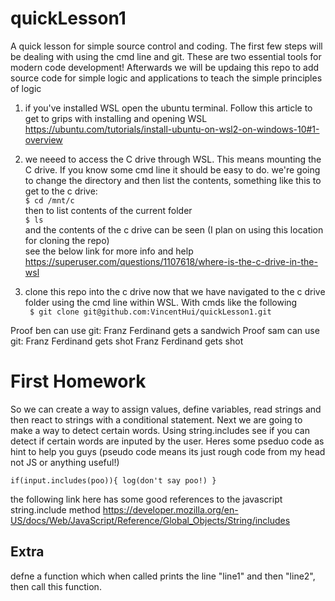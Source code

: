 # quickLesson1
A quick lesson for simple source control and coding. The first few steps will be dealing with using the cmd line and git. These are two essential tools for modern code development! Afterwards we will be updaing this repo to add source code for simple logic and applications to teach the simple principles of logic

1) if you've installed WSL open the ubuntu terminal. Follow this article to get to grips with installing and opening WSL 
https://ubuntu.com/tutorials/install-ubuntu-on-wsl2-on-windows-10#1-overview

2) we neeed to access the C drive through WSL. This means mounting the C drive. If you know some cmd line it should be easy to do. we're going to change the directory and then list the contents, something like this to get to the c drive:
<br/>`$ cd /mnt/c`
<br/>then to list contents of the current folder
<br/>`$ ls`
<br/>and the contents of the c drive can be seen (I plan on using this location for cloning the repo)
<br/>see the below link for more info and help
<br/>https://superuser.com/questions/1107618/where-is-the-c-drive-in-the-wsl

3) clone this repo into the c drive now that we have navigated to the c drive folder using the cmd line within WSL. With cmds like the following
<br/>` $ git clone git@github.com:VincentHui/quickLesson1.git`

Proof ben can use git:
Franz Ferdinand gets a sandwich
Proof sam can use git:
Franz Ferdinand gets shot
Franz Ferdinand gets shot

# First Homework
So we can create a way to assign values, define variables, read strings and then react to strings with a conditional statement. Next we are going to make a way to detect certain words. Using string.includes see if you can detect if certain words are inputed by the user. Heres some pseduo code as hint to help you guys (pseudo code means its just rough code from my head not JS or anything useful!)

`if(input.includes(poo)){
  log(don't say poo!)
}`

the following link here has some good references to the javascript string.include method
https://developer.mozilla.org/en-US/docs/Web/JavaScript/Reference/Global_Objects/String/includes

## Extra
defne a function which when called prints the line "line1" and then "line2", then call this function.
